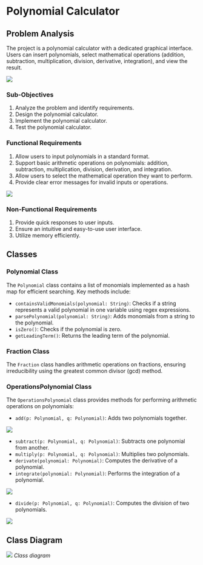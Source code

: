 # Polynomial Calculator

## Problem Analysis
The project is a polynomial calculator with a dedicated graphical interface. Users can insert polynomials, select mathematical operations (addition, subtraction, multiplication, division, derivative, integration), and view the result.

![](Images/p1.png)

### Sub-Objectives
1. Analyze the problem and identify requirements.
2. Design the polynomial calculator.
3. Implement the polynomial calculator.
4. Test the polynomial calculator.


### Functional Requirements
1. Allow users to input polynomials in a standard format.
2. Support basic arithmetic operations on polynomials: addition, subtraction, multiplication, division, derivation, and integration.
3. Allow users to select the mathematical operation they want to perform.
4. Provide clear error messages for invalid inputs or operations.

![](Images/p5.png)


### Non-Functional Requirements
1. Provide quick responses to user inputs.
2. Ensure an intuitive and easy-to-use user interface.
3. Utilize memory efficiently.

## Classes

### Polynomial Class
The `Polynomial` class contains a list of monomials implemented as a hash map for efficient searching. Key methods include:
- `containsValidMonomials(polynomial: String)`: Checks if a string represents a valid polynomial in one variable using regex expressions.
- `parsePolynomial(polynomial: String)`: Adds monomials from a string to the polynomial.
- `isZero()`: Checks if the polynomial is zero.
- `getLeadingTerm()`: Returns the leading term of the polynomial.

### Fraction Class
The `Fraction` class handles arithmetic operations on fractions, ensuring irreducibility using the greatest common divisor (gcd) method.

### OperationsPolynomial Class
The `OperationsPolynomial` class provides methods for performing arithmetic operations on polynomials:
- `add(p: Polynomial, q: Polynomial)`: Adds two polynomials together.

![](Images/p2.png)


- `subtract(p: Polynomial, q: Polynomial)`: Subtracts one polynomial from another.
- `multiply(p: Polynomial, q: Polynomial)`: Multiplies two polynomials.
- `derivate(polynomial: Polynomial)`: Computes the derivative of a polynomial.
- `integrate(polynomial: Polynomial)`: Performs the integration of a polynomial.

![](Images/p4.png)

- `divide(p: Polynomial, q: Polynomial)`: Computes the division of two polynomials.

![](Images/p3.png)

## Class Diagram
![](Images/p6.png)
*Class diagram*

